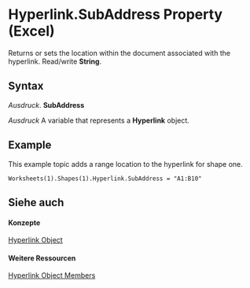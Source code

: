 
# Hyperlink.SubAddress Property (Excel)

Returns or sets the location within the document associated with the hyperlink. Read/write  **String**.


## Syntax

 _Ausdruck_. **SubAddress**

 _Ausdruck_ A variable that represents a **Hyperlink** object.


## Example

This example topic adds a range location to the hyperlink for shape one.


```
Worksheets(1).Shapes(1).Hyperlink.SubAddress = "A1:B10"
```


## Siehe auch


#### Konzepte


[Hyperlink Object](8bdd2c2f-e6eb-a2f2-78c8-b597aa80ec05.md)
#### Weitere Ressourcen


[Hyperlink Object Members](http://msdn.microsoft.com/library/b0566d1c-404f-b79e-7770-e7189a1c817a%28Office.15%29.aspx)